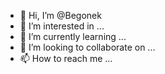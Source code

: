 - 👋 Hi, I’m @Begonek
- 👀 I’m interested in ...
- 🌱 I’m currently learning ...
- 💞️ I’m looking to collaborate on ...
- 📫 How to reach me ...

<!---
Begonek/Begonek is a ✨ special ✨ repository because its `README.md` (this file) appears on your GitHub profile.
You can click the Preview link to take a look at your changes.
--->

